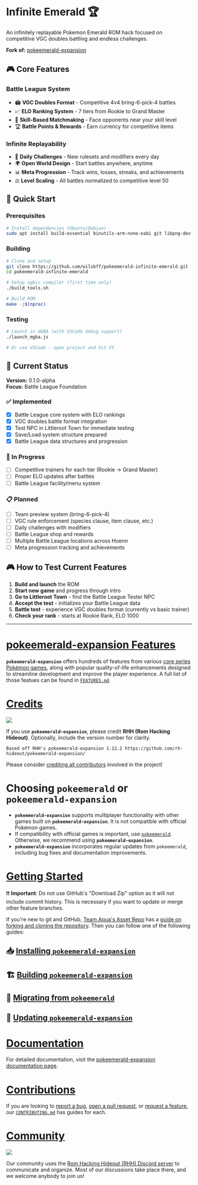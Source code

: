# Infinite Emerald 🏆

An infinitely replayable Pokemon Emerald ROM hack focused on competitive VGC doubles battling and endless challenges.

**Fork of:** [pokeemerald-expansion](https://github.com/rh-hideout/pokeemerald-expansion)

## 🎮 Core Features

### Battle League System
- 🏟️ **VGC Doubles Format** - Competitive 4v4 bring-6-pick-4 battles
- 📈 **ELO Ranking System** - 7 tiers from Rookie to Grand Master  
- 🎯 **Skill-Based Matchmaking** - Face opponents near your skill level
- 🏆 **Battle Points & Rewards** - Earn currency for competitive items

### Infinite Replayability  
- 🎲 **Daily Challenges** - New rulesets and modifiers every day
- 🌍 **Open World Design** - Start battles anywhere, anytime
- 📊 **Meta Progression** - Track wins, losses, streaks, and achievements
- ⚖️ **Level Scaling** - All battles normalized to competitive level 50 

## 🚀 Quick Start

### Prerequisites
```bash
# Install dependencies (Ubuntu/Debian)
sudo apt install build-essential binutils-arm-none-eabi git libpng-dev
```

### Building
```bash
# Clone and setup
git clone https://github.com/wilsbff/pokeemerald-infinite-emerald.git
cd pokeemerald-infinite-emerald

# Setup agbcc compiler (first time only)
./build_tools.sh

# Build ROM
make -j$(nproc)
```

### Testing
```bash
# Launch in mGBA (with VSCode debug support)
./launch_mgba.js

# Or use VSCode - open project and hit F5
```

## 🎯 Current Status

**Version:** 0.1.0-alpha  
**Focus:** Battle League Foundation

### ✅ Implemented
- [x] Battle League core system with ELO rankings
- [x] VGC doubles battle format integration  
- [x] Test NPC in Littleroot Town for immediate testing
- [x] Save/Load system structure prepared
- [x] Battle League data structures and progression

### 🔄 In Progress  
- [ ] Competitive trainers for each tier (Rookie → Grand Master)
- [ ] Proper ELO updates after battles
- [ ] Battle League facility/menu system

### 📋 Planned
- [ ] Team preview system (bring-6-pick-4)
- [ ] VGC rule enforcement (species clause, item clause, etc.)
- [ ] Daily challenges with modifiers
- [ ] Battle League shop and rewards
- [ ] Multiple Battle League locations across Hoenn
- [ ] Meta progression tracking and achievements

## 🎮 How to Test Current Features

1. **Build and launch** the ROM
2. **Start new game** and progress through intro
3. **Go to Littleroot Town** - find the Battle League Tester NPC
4. **Accept the test** - initializes your Battle League data
5. **Battle test** - experience VGC doubles format (currently vs basic trainer)
6. **Check your rank** - starts at Rookie Rank, ELO 1000

---

# [pokeemerald-expansion Features](FEATURES.md)

**`pokeemerald-expansion`** offers hundreds of features from various [core series Pokémon games](https://bulbapedia.bulbagarden.net/wiki/Core_series), along with popular quality-of-life enhancements designed to streamline development and improve the player experience. A full list of those featues can be found in [`FEATURES.md`](FEATURES.md).

# [Credits](CREDITS.md)

 [![](https://img.shields.io/github/all-contributors/rh-hideout/pokeemerald-expansion/upcoming)](CREDITS.md)

If you use **`pokeemerald-expansion`**, please credit **RHH (Rom Hacking Hideout)**. Optionally, include the version number for clarity.

```
Based off RHH's pokeemerald-expansion 1.12.2 https://github.com/rh-hideout/pokeemerald-expansion/
```

Please consider [crediting all contributors](CREDITS.md) involved in the project!

# Choosing `pokeemerald` or **`pokeemerald-expansion`**

- **`pokeemerald-expansion`** supports multiplayer functionality with other games built on **`pokeemerald-expansion`**. It is not compatible with official Pokémon games.
- If compatibility with official games is important, use [`pokeemerald`](https://github.com/pret/pokeemerald). Otherwise, we recommend using **`pokeemerald-expansion`**.
- **`pokeemerald-expansion`** incorporates regular updates from `pokeemerald`, including bug fixes and documentation improvements.

# [Getting Started](INSTALL.md)

❗❗ **Important**: Do not use GitHub's "Download Zip" option as it will not include commit history. This is necessary if you want to update or merge other feature branches. 

If you're new to git and GitHub, [Team Aqua's Asset Repo](https://github.com/Pawkkie/Team-Aquas-Asset-Repo/) has a [guide on forking and cloning the repository](https://github.com/Pawkkie/Team-Aquas-Asset-Repo/wiki/The-Basics-of-GitHub). Then you can follow one of the following guides:

## 📥 [Installing **`pokeemerald-expansion`**](INSTALL.md)
## 🏗️ [Building **`pokeemerald-expansion`**](INSTALL.md#Building-pokeemerald-expansion)
## 🚚 [Migrating from **`pokeemerald`**](INSTALL.md#Migrating-from-pokeemerald)
## 🚀 [Updating **`pokeemerald-expansion`**](INSTALL.md#Updating-pokeemerald-expansion)

# [Documentation](https://rh-hideout.github.io/pokeemerald-expansion/)

For detailed documentation, visit the [pokeemerald-expansion documentation page](https://rh-hideout.github.io/pokeemerald-expansion/).

# [Contributions](CONTRIBUTING.md)
If you are looking to [report a bug](CONTRIBUTING.md#Bug-Report), [open a pull request](CONTRIBUTING.md#Pull-Requests), or [request a feature](CONTRIBUTING.md#Feature-Request), our [`CONTRIBUTING.md`](CONTRIBUTING.md) has guides for each.

# [Community](https://discord.gg/6CzjAG6GZk)

[![](https://dcbadge.limes.pink/api/server/6CzjAG6GZk)](https://discord.gg/6CzjAG6GZk)

Our community uses the [Rom Hacking Hideout (RHH) Discord server](https://discord.gg/6CzjAG6GZk) to communicate and organize. Most of our discussions take place there, and we welcome anybody to join us!
